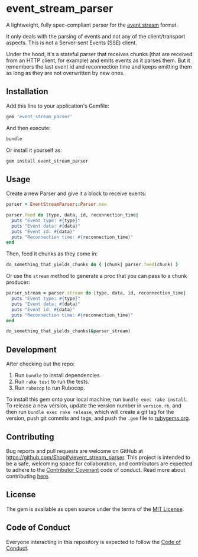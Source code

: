 # event_stream_parser

A lightweight, fully spec-compliant parser for the
[event stream](https://www.w3.org/TR/eventsource/) format.

It only deals with the parsing of events and not any of the client/transport
aspects. This is not a Server-sent Events (SSE) client.

Under the hood, it's a stateful parser that receives chunks (that are received
from an HTTP client, for example) and emits events as it parses them. But it
remembers the last event id and reconnection time and keeps emitting them as
long as they are not overwritten by new ones.

## Installation

Add this line to your application's Gemfile:

```ruby
gem 'event_stream_parser'
```

And then execute:

```sh
bundle
```

Or install it yourself as:

```sh
gem install event_stream_parser
```

## Usage

Create a new Parser and give it a block to receive events:

```rb
parser = EventStreamParser::Parser.new

parser.feed do |type, data, id, reconnection_time|
  puts "Event type: #{type}"
  puts "Event data: #{data}"
  puts "Event id: #{data}"
  puts "Reconnection time: #{reconnection_time}"
end
```

Then, feed it chunks as they come in:

```rb
do_something_that_yields_chunks do { |chunk| parser.feed(chunk) }
```

Or use the `stream` method to generate a proc that you can pass to a chunk
producer:

```rb
parser_stream = parser.stream do |type, data, id, reconnection_time|
  puts "Event type: #{type}"
  puts "Event data: #{data}"
  puts "Event id: #{data}"
  puts "Reconnection time: #{reconnection_time}"
end

do_something_that_yields_chunks(&parser_stream)
```

## Development

After checking out the repo:

1. Run `bundle` to install dependencies.
2. Run `rake test` to run the tests.
3. Run `rubocop` to run Rubocop.

To install this gem onto your local machine, run `bundle exec rake install`. To
release a new version, update the version number in `version.rb`, and then run
`bundle exec rake release`, which will create a git tag for the version, push
git commits and tags, and push the `.gem` file to
[rubygems.org](https://rubygems.org).

## Contributing

Bug reports and pull requests are welcome on GitHub at
https://github.com/Shopify/event_stream_parser. This project is intended to be a
safe, welcoming space for collaboration, and contributors are expected to adhere
to the [Contributor Covenant](http://contributor-covenant.org) code of conduct. Read more about contributing [here](https://github.com/Shopify/event_stream_parser/blob/main/CONTRIBUTING.md).

## License

The gem is available as open source under the terms of the
[MIT License](https://opensource.org/licenses/MIT).

## Code of Conduct

Everyone interacting in this repository is expected to follow the
[Code of Conduct](https://github.com/Shopify/event_stream_parser/blob/main/CODE_OF_CONDUCT.md).
